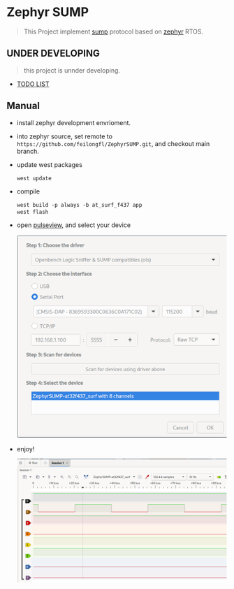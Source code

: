 # Zephyr SUMP

> This Project implement [sump](https://sigrok.org/wiki/SUMP_compatibles) protocol based on [zephyr](https://www.zephyrproject.org/) RTOS.

## UNDER DEVELOPING

> this project is unnder developing.

- [TODO LIST](https://github.com/feilongfl/ZephyrSUMP/issues/1)

## Manual

- install zephyr development envrioment.
- into zephyr source, set remote to `https://github.com/feilongfl/ZephyrSUMP.git`, and checkout main branch.
- update west packages
  ``` shell
  west update
  ```

- compile
    ```
    west build -p always -b at_surf_f437 app
    west flash
    ```

- open [pulseview](https://sigrok.org/wiki/PulseView), and select your device

  ![](./img/2022-12-08_06-25.png)

- enjoy!

  ![](./img/2022-12-08_06-26.png)

